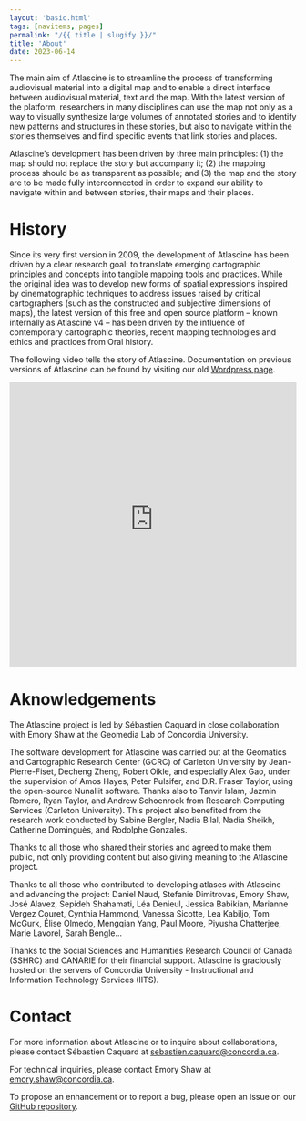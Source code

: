 ```yaml
---
layout: 'basic.html'
tags: [navitems, pages]
permalink: "/{{ title | slugify }}/"
title: 'About'
date: 2023-06-14
---
```


The main aim of Atlascine is to streamline the process of transforming audiovisual material into a digital map and to enable a direct interface between audiovisual material, text and the map. With the latest version of the platform, researchers in many disciplines can use the map not only as a way to visually synthesize large volumes of annotated stories and to identify new patterns and structures in these stories, but also to navigate within the stories themselves and find specific events that link stories and places.

Atlascine’s development has been driven by three main principles: (1) the map should not replace the story but accompany it; (2) the mapping process should be as transparent as possible; and (3) the map and the story are to be made fully interconnected in order to expand our ability to navigate within and between stories, their maps and their places.

# History

Since its very first version in 2009, the development of Atlascine has been driven by a clear research goal: to translate emerging cartographic principles and concepts into tangible mapping tools and practices. While the original idea was to develop new forms of spatial expressions inspired by cinematographic techniques to address issues raised by critical cartographers (such as the constructed and subjective dimensions of maps), the latest version of this free and open source platform – known internally as Atlascine v4 – has been driven by the influence of contemporary cartographic theories, recent mapping technologies and ethics and practices from Oral history.

The following video tells the story of Atlascine. Documentation on previous versions of Atlascine can be found by visiting our old [Wordpress page](https://atlascineproject.wordpress.com/).

<div style="height:500px">
<iframe src="https://liveconcordia.sharepoint.com/teams/COHDSALLLABWEEKLYMEETING/_layouts/15/embed.aspx?UniqueId=12dee274-fcb4-44e1-9523-eddf511d60a7&embed=%7B%22ust%22%3Atrue%2C%22hv%22%3A%22CopyEmbedCode%22%7D&referrer=StreamWebApp&referrerScenario=EmbedDialog.Create" width="100%" height="100%" frameborder="0" scrolling="no" allowfullscreen title="Life_Story_of_Atlascine.mp4"></iframe>
</div>

# Aknowledgements

The Atlascine project is led by Sébastien Caquard in close collaboration with Emory Shaw at the Geomedia Lab of Concordia University.

The software development for Atlascine was carried out at the Geomatics and Cartographic Research Center (GCRC) of Carleton University by Jean-Pierre-Fiset, Decheng Zheng, Robert Oikle, and especially Alex Gao, under the supervision of Amos Hayes, Peter Pulsifer, and D.R. Fraser Taylor, using the open-source Nunaliit software. Thanks also to Tanvir Islam, Jazmin Romero, Ryan Taylor, and Andrew Schoenrock from Research Computing Services (Carleton University). This project also benefited from the research work conducted by Sabine Bergler, Nadia Bilal, Nadia Sheikh, Catherine Dominguès, and Rodolphe Gonzalès.

Thanks to all those who shared their stories and agreed to make them public, not only providing content but also giving meaning to the Atlascine project.

Thanks to all those who contributed to developing atlases with Atlascine and advancing the project: Daniel Naud, Stefanie Dimitrovas, Emory Shaw, José Alavez, Sepideh Shahamati, Léa Denieul, Jessica Babikian, Marianne Vergez Couret, Cynthia Hammond, Vanessa Sicotte, Lea Kabiljo, Tom McGurk, Élise Olmedo, Mengqian Yang, Paul Moore, Piyusha Chatterjee, Marie Lavorel, Sarah Bengle...

Thanks to the Social Sciences and Humanities Research Council of Canada (SSHRC) and CANARIE for their financial support. Atlascine is graciously hosted on the servers of Concordia University - Instructional and Information Technology Services (IITS).

# Contact

For more information about Atlascine or to inquire about collaborations, please contact Sébastien Caquard at <a href="mailto:sebastien.caquard@concordia.ca">sebastien.caquard@concordia.ca</a>.

For technical inquiries, please contact Emory Shaw at <a href="mailto:emory.shaw@concordia.ca">emory.shaw@concordia.ca</a>.

To propose an enhancement or to report a bug, please open an issue on our [GitHub repository](https://github.com/geomedialab/atlascine).